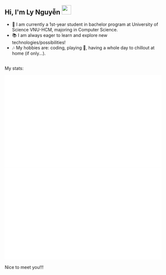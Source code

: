 ## Hi, I'm Ly Nguyễn <img width="30px" height="30px" src="https://raw.githubusercontent.com/iampavangandhi/iampavangandhi/master/gifs/Hi.gif" />

- 🌱 I am currently a 1st-year student in bachelor program at University of Science VNU-HCM, majoring in Computer Science.
- 📚 I am always eager to learn and explore new technologies/possibilities!
- 🎶 My hobbies are: coding, playing 🎹, having a whole day to chillout at home (if only...).
<br>
My stats:
<p align="center">
<img src="https://github.com/sxweetlollipop2912/github-stats/blob/master/generated/overview.svg">
<img src="https://github.com/sxweetlollipop2912/github-stats/blob/master/generated/languages.svg">
</p>

Nice to meet you!!!
